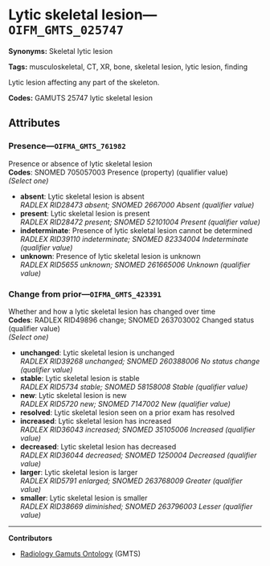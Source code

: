 # Lytic skeletal lesion—`OIFM_GMTS_025747`

**Synonyms:** Skeletal lytic lesion

**Tags:** musculoskeletal, CT, XR, bone, skeletal lesion, lytic lesion, finding

Lytic lesion affecting any part of the skeleton.

**Codes:** GAMUTS 25747 lytic skeletal lesion

## Attributes

### Presence—`OIFMA_GMTS_761982`

Presence or absence of lytic skeletal lesion  
**Codes**: SNOMED 705057003 Presence (property) (qualifier value)  
*(Select one)*

- **absent**: Lytic skeletal lesion is absent  
_RADLEX RID28473 absent; SNOMED 2667000 Absent (qualifier value)_
- **present**: Lytic skeletal lesion is present  
_RADLEX RID28472 present; SNOMED 52101004 Present (qualifier value)_
- **indeterminate**: Presence of lytic skeletal lesion cannot be determined  
_RADLEX RID39110 indeterminate; SNOMED 82334004 Indeterminate (qualifier value)_
- **unknown**: Presence of lytic skeletal lesion is unknown  
_RADLEX RID5655 unknown; SNOMED 261665006 Unknown (qualifier value)_

### Change from prior—`OIFMA_GMTS_423391`

Whether and how a lytic skeletal lesion has changed over time  
**Codes**: RADLEX RID49896 change; SNOMED 263703002 Changed status (qualifier value)  
*(Select one)*

- **unchanged**: Lytic skeletal lesion is unchanged  
_RADLEX RID39268 unchanged; SNOMED 260388006 No status change (qualifier value)_
- **stable**: Lytic skeletal lesion is stable  
_RADLEX RID5734 stable; SNOMED 58158008 Stable (qualifier value)_
- **new**: Lytic skeletal lesion is new  
_RADLEX RID5720 new; SNOMED 7147002 New (qualifier value)_
- **resolved**: Lytic skeletal lesion seen on a prior exam has resolved  
- **increased**: Lytic skeletal lesion has increased  
_RADLEX RID36043 increased; SNOMED 35105006 Increased (qualifier value)_
- **decreased**: Lytic skeletal lesion has decreased  
_RADLEX RID36044 decreased; SNOMED 1250004 Decreased (qualifier value)_
- **larger**: Lytic skeletal lesion is larger  
_RADLEX RID5791 enlarged; SNOMED 263768009 Greater (qualifier value)_
- **smaller**: Lytic skeletal lesion is smaller  
_RADLEX RID38669 diminished; SNOMED 263796003 Lesser (qualifier value)_

---

**Contributors**

- [Radiology Gamuts Ontology](https://gamuts.net/) (GMTS)